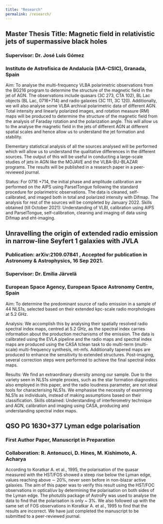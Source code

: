```yaml
---
title: "Research"
permalink: /research/
---
```


## Master Thesis Title: Magnetic field in relativistic jets of supermassive black holes

### Supervisor: Dr. José Luis Gómez
### Instituto de Astrofísica de Andalucía (IAA-CSIC), Granada, Spain

Aim: To analyse the multi-frequency VLBA polarimetric observations from the BG216 program to determine the structure of the magnetic field in the jet of AGN. The observations include quasars (3C 273, CTA 102), BL Lac objects (BL Lac, 0716+714) and radio galaxies (3C 111, 3C 120). Additionally, we will also analyse some VLBA archival polarimetric data of different AGN. Total intensity and linearly polarized images, and rotation measure (RM) maps will be produced to determine the structure of the magnetic field from the analysis of Faraday rotation and the polarization angle. This will allow us to the analyse the magnetic field in the jets of different AGN at different spatial scales and hence allow us to understand the jet formation and stability.

Elementary statistical analysis of all the sources analysed will be performed which will allow us to understand the qualitative differences in the different sources. The output of this will be useful in conducting a large-scale studies of jets in AGN like the MOJAVE and the VLBA-BU-BLAZAR programs. The results will be published in a research paper in a peer-reviewed journal.

Status: For 0716 +714, the initial phase and amplitude calibration are performed on the AIPS using ParselTongue following the standard procedure for polarimetric observations. The data is cleaned, self- calibrated, and imaged both in total and polarized intensity with Difmap. The analysis for rest of the sources will be completed by January 2022.
Skills obtained (till October 2021): Understanding of VLBI, calibration using AIPS and ParselTongue, self-calibration, cleaning and imaging of data using Difmap and eht-imaging.



## Unravelling the origin of extended radio emission in narrow-line Seyfert 1 galaxies with JVLA

### Publication: arXiv:2109.07841 , Accepted for publication in Astronomy & Astrophysics, 16 Sep 2021. 

### Supervisor: Dr. Emilia Järvelä
### European Space Agency, European Space Astronomy Centre, Spain

Aim: To determine the predominant source of radio emission in a sample of 44 NLS1s, selected based on their extended kpc-scale radio morphologies at 5.2 GHz.

Analysis: We accomplish this by analysing their spatially resolved radio spectral index maps, centred at 5.2 GHz, as the spectral index carries information about the production mechanisms of the emission. The data is calibrated using the EVLA pipeline and the radio maps and spectral index maps are produced using the CASA tclean task to do multi-term (multi-scale) multi-frequency synthesis, mt-mfs. Additionally tapered maps are produced to enhance the sensitivity to extended structures. Post-imaging, several correction steps were performed to achieve the final spectral index maps.

Results: We find an extraordinary diversity among our sample. Due to the variety seen in NLS1s simple proxies, such as the star formation diagnostics also employed in this paper, and the radio loudness parameter, are not ideal tools for characterising NLS1s. We emphasise the necessity of examining NLS1s as individuals, instead of making assumptions based on their classification.
Skills obtained: Understanding of interferometry technique and AGN, calibration and imaging using CASA, producing and understanding spectral index maps.


 
## QSO PG 1630+377 Lyman edge polarisation

### First Author Paper, Manuscript in Preparation

### Collaboration: R. Antonucci, D. Hines, M. Kishimoto, A. Acharya

According to Koratkar A. et al., 1995, the polarisation of the quasar measured with the HST/FOS showed a steep rise below the Lyman edge, values reaching above ∼ 20%, never seen before in non-blazar active galaxies. The aim of this paper was to verify this result using the HST/FOC observations in optical/uv by determining the polarisation on both sides of the Lyman edge. The photutils package of AstroPy was used to analyse the data to find that the polarisation is only ~ 3%. We also followed up with the same set of FOS observations in Koratkar A. et al., 1995 to find that the results are incorrect. We have just completed the manuscript to be submitted to a peer-reviewed journal.
